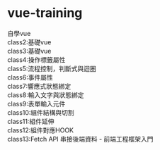 # vue-training
自學vue <br>
class2:基礎vue<br>
class3:基礎vue<br>
class4:操作標籤屬性<br>
class5:流程控制，判斷式與迴圈<br>
class6:事件屬性<br>
class7:響應式狀態綁定<br>
class8:輸入文字與狀態綁定<br>
class9:表單輸入元件<br>
class10:組件結構與切割<br>
class11:組件延伸<br>
class12:組件對應HOOK<br>
class13:Fetch API 串接後端資料 - 前端工程框架入門<br>